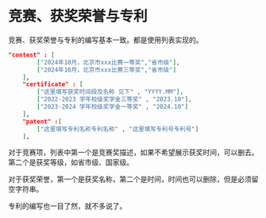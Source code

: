 # 竞赛、获奖荣誉与专利

竞赛、获奖荣誉与专利的编写基本一致。都是使用列表实现的。  

```json
"contest" : [
        ["2024年10月，北京市xxx比赛一等奖","省市级"],
        ["2024年10月，北京市xxx比赛三等奖","省市级"]
    ],
    "certificate" : [
        ["这里填写获奖时间段及名称 见下" , "YYYY.MM"],
        ["2022-2023 学年校级奖学金三等奖" , "2023.10"],
        ["2023-2024 学年校级奖学金一等奖" , "2024.10"]
    ],
    "patent" :[
        ["这里填写专利名称专利名称" , "这里填写专利号专利号"]
    ],
```

对于竞赛项，列表中第一个是竞赛奖描述，如果不希望展示获奖时间，可以删去。第二个是获奖等级，如省市级、国家级。  

对于获奖荣誉，第一个是获奖名称，第二个是时间，时间也可以删除，但是必须留空字符串。  

专利的编写也一目了然，就不多说了。  